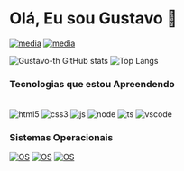 <h1 aling="center">Olá, Eu sou Gustavo 👋 </h1>

[![media](https://img.shields.io/badge/Reddit-FF4500?style=for-the-badge&logo=reddit&logoColor=white)](https://www.reddit.com/user/Dependent-Ingenuity8/)
[![media](https://img.shields.io/badge/GitHub-100000?style=for-the-badge&logo=github&logoColor=white)](https://github.com/Gustavo-th)

![Gustavo-th GitHub stats](https://github-readme-stats.vercel.app/api?username=Gustavo-th&show_icons=true&theme=tokyonight)
![Top Langs](https://github-readme-stats.vercel.app/api/top-langs/?username=Gustavo-th&hide_progress=false)






### Tecnologias que estou Apreendendo 

<div style="display: inline_block"><br/>
  <img align="center" alt="html5" src="https://img.shields.io/badge/HTML5-E34F26?style=for-the-badge&logo=html5&logoColor=white"/>
  <img align="center" alt="css3" src="https://img.shields.io/badge/CSS3-1572B6?style=for-the-badge&logo=css3&logoColor=white"/>
  <img align="center" alt="js" src="https://img.shields.io/badge/JavaScript-323330?style=for-the-badge&logo=javascript&logoColor=F7DF1E"/>
  <img align="center" alt="node" src="https://img.shields.io/badge/Node.js-43853D?style=for-the-badge&logo=node.js&logoColor=white"/>
  <img align="center" alt="ts" src="https://img.shields.io/badge/TypeScript-007ACC?style=for-the-badge&logo=typescript&logoColor=white"/>
  <img align="center" alt="vscode" src="https://img.shields.io/badge/Visual_Studio_Code-0078D4?style=for-the-badge&logo=visual%20studio%20code&logoColor=white"/>
</div>

### Sistemas Operacionais

[![OS](https://img.shields.io/badge/Zorin%20OS-0CC1F3?style=for-the-badge&logo=zorin&logoColor=white)]()
[![OS](https://img.shields.io/badge/Windows-0078D6?style=for-the-badge&logo=windows&logoColor=white)](https://www.microsoft.com/pt-br/software-download/windows10%20)
[![OS](https://img.shields.io/badge/Linux-FCC624?style=for-the-badge&logo=linux&logoColor=black)]()


